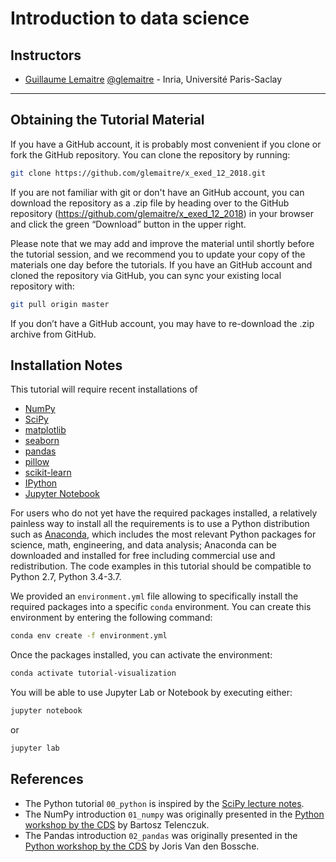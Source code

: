 Introduction to data science
============================

Instructors
-----------

- [Guillaume Lemaitre](https://glemaitre.github.io/)  [@glemaitre](https://github.com/glemaitre) - Inria, Université Paris-Saclay

---

Obtaining the Tutorial Material
--------------------------------

If you have a GitHub account, it is probably most convenient if you clone or
fork the GitHub repository. You can clone the repository by running:

```bash
git clone https://github.com/glemaitre/x_exed_12_2018.git
```

If you are not familiar with git or don't have an
GitHub account, you can download the repository as a .zip file by heading over
to the GitHub repository (https://github.com/glemaitre/x_exed_12_2018) in
your browser and click the green “Download” button in the upper right.

Please note that we may add and improve the material until shortly before the
tutorial session, and we recommend you to update your copy of the materials one
day before the tutorials. If you have an GitHub account and cloned the
repository via GitHub, you can sync your existing local repository with:

```bash
git pull origin master
```

If you don’t have a GitHub account, you may have to re-download the .zip
archive from GitHub.


Installation Notes
------------------

This tutorial will require recent installations of

- [NumPy](http://www.numpy.org)
- [SciPy](http://www.scipy.org)
- [matplotlib](http://matplotlib.org)
- [seaborn](https://seaborn.pydata.org/)
- [pandas](http://pandas.pydata.org)
- [pillow](https://python-pillow.org)
- [scikit-learn](http://scikit-learn.org/stable/)
- [IPython](http://ipython.readthedocs.org/en/stable/)
- [Jupyter Notebook](http://jupyter.org)

For users who do not yet have the required packages installed, a relatively
painless way to install all the requirements is to use a Python distribution
such as [Anaconda](https://www.anaconda.com/download/ "Anaconda"), which includes
the most relevant Python packages for science, math, engineering, and
data analysis; Anaconda can be downloaded and installed for free
including commercial use and redistribution.
The code examples in this tutorial should be compatible to Python 2.7,
Python 3.4-3.7.

We provided an `environment.yml` file allowing to specifically install
the required packages into a specific `conda` environment. You can
create this environment by entering the following command:

``` bash
conda env create -f environment.yml
```

Once the packages installed, you can activate the environment:

``` bash
conda activate tutorial-visualization
```

You will be able to use Jupyter Lab or Notebook by executing either:

``` bash
jupyter notebook
```

or 

``` bash
jupyter lab
```

References
----------

* The Python tutorial `00_python` is inspired by the [SciPy lecture notes](https://www.scipy-lectures.org/intro/language/python_language.html).
* The NumPy introduction `01_numpy` was originally presented in the [Python workshop by the CDS](https://github.com/paris-saclay-cds/python-workshop/tree/master/Day_1_Scientific_Python) by Bartosz Telenczuk.
* The Pandas introduction `02_pandas` was originally presented in the [Python workshop by the CDS](https://github.com/paris-saclay-cds/python-workshop/tree/master/Day_1_Scientific_Python) by Joris Van den Bossche.
